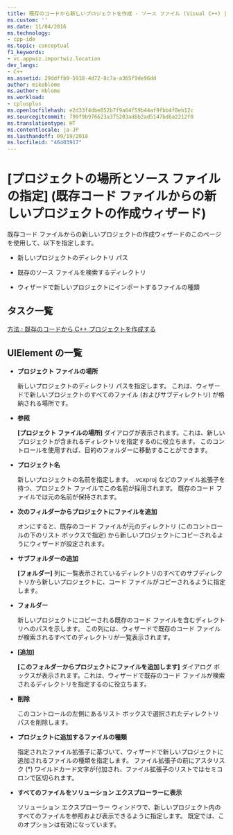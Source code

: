 ```yaml
---
title: 既存のコードから新しいプロジェクトを作成 - ソース ファイル (Visual C++) | Microsoft Docs
ms.custom: ''
ms.date: 11/04/2016
ms.technology:
- cpp-ide
ms.topic: conceptual
f1_keywords:
- vc.appwiz.importwiz.location
dev_langs:
- C++
ms.assetid: 29ddffb9-5918-4d72-8c7a-a365f9de96dd
author: mikeblome
ms.author: mblome
ms.workload:
- cplusplus
ms.openlocfilehash: e2d33f4dbe852b7f9a64f59b44af9fbb4f8eb12c
ms.sourcegitcommit: 799f9b976623a375203ad8b2ad5147bd6a2212f0
ms.translationtype: HT
ms.contentlocale: ja-JP
ms.lasthandoff: 09/19/2018
ms.locfileid: "46403917"
---
```

# <a name="specify-project-location-and-source-files-create-new-project-from-existing-code-files-wizard"></a>[プロジェクトの場所とソース ファイルの指定] (既存コード ファイルからの新しいプロジェクトの作成ウィザード)

既存コード ファイルからの新しいプロジェクトの作成ウィザードのこのページを使用して、以下を指定します。

- 新しいプロジェクトのディレクトリ パス

- 既存のソース ファイルを検索するディレクトリ

- ウィザードで新しいプロジェクトにインポートするファイルの種類

## <a name="task-list"></a>タスク一覧

[方法 : 既存のコードから C++ プロジェクトを作成する](../ide/how-to-create-a-cpp-project-from-existing-code.md)

## <a name="uielement-list"></a>UIElement の一覧

- **プロジェクト ファイルの場所**

   新しいプロジェクトのディレクトリ パスを指定します。 これは、ウィザードで新しいプロジェクトのすべてのファイル (およびサブディレクトリ) が格納される場所です。

- **参照**

   **[プロジェクト ファイルの場所]** ダイアログが表示されます。これは、新しいプロジェクトが含まれるディレクトリを指定するのに役立ちます。 このコントロールを使用すれば、目的のフォルダーに移動することができます。

- **プロジェクト名**

   新しいプロジェクトの名前を指定します。 .vcxproj などのファイル拡張子を持つ、プロジェクト ファイルでこの名前が採用されます。 既存のコード ファイルでは元の名前が保持されます。

- **次のフィルダーからプロジェクトにファイルを追加**

   オンにすると、既存のコード ファイルが元のディレクトリ (このコントロールの下のリスト ボックスで指定) から新しいプロジェクトにコピーされるようにウィザードが設定されます。

- **サブフォルダーの追加**

   **[フォルダー]** 列に一覧表示されているディレクトリのすべてのサブディレクトリから新しいプロジェクトに、コード ファイルがコピーされるように指定します。

- **フォルダー**

   新しいプロジェクトにコピーされる既存のコード ファイルを含むディレクトリへのパスを示します。 この列には、ウィザードで既存のコード ファイルが検索されるすべてのディレクトリが一覧表示されます。

- **[追加]**

   **[このフォルダーからプロジェクトにファイルを追加します]** ダイアログ ボックスが表示されます。これは、ウィザードで既存のコード ファイルが検索されるディレクトリを指定するのに役立ちます。

- **削除**

   このコントロールの左側にあるリスト ボックスで選択されたディレクトリ パスを削除します。

- **プロジェクトに追加するファイルの種類**

   指定されたファイル拡張子に基づいて、ウィザードで新しいプロジェクトに追加されるファイルの種類を指定します。 ファイル拡張子の前にアスタリスク (*) ワイルドカード文字が付加され、ファイル拡張子のリストではセミコロンで区切られます。

- **すべてのファイルをソリューション エクスプローラーに表示**

   ソリューション エクスプローラー ウィンドウで、新しいプロジェクト内のすべてのファイルを参照および表示できるように指定します。 既定では、このオプションは有効になっています。